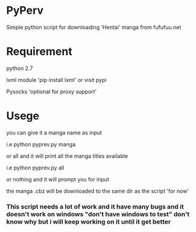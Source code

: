 PyPerv
======

Simple python script for downloading 'Hentai' manga from fufufuu.net

Requirement
===========

python 2.7

lxml module 'pip install lxml' or visit pypi

Pysocks 'optional for proxy support'

Usege
=====

you can give it a manga name as input 

i.e python pyprev.py manga

or all and it will print all the manga titles available 

i.e python pyprev.py all

or nothing and it will prompt you for input

the manga .cbz will be downloaded to the same dir as the script 'for now'

### This script needs a lot of work and it have many bugs and it doesn't work on windows "don't have windows to test" don't know why but i will keep working on it until it get better
